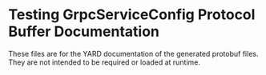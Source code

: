 # Testing GrpcServiceConfig Protocol Buffer Documentation

These files are for the YARD documentation of the generated protobuf files.
They are not intended to be required or loaded at runtime.
